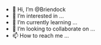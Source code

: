 - 👋 Hi, I’m @Briendock
- 👀 I’m interested in ...
- 🌱 I’m currently learning ...
- 💞️ I’m looking to collaborate on ...
- 📫 How to reach me ...

<!---
Briendock/Briendock is a ✨ special ✨ repository because its `README.md` (this file) appears on your GitHub profile.
You can click the Preview link to take a look at your changes.
--->
